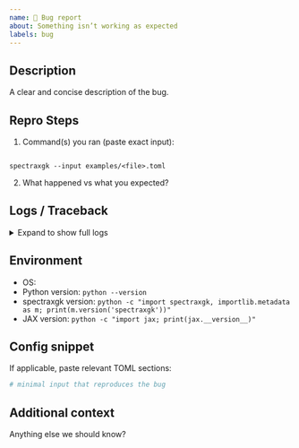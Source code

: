 ```yaml
---
name: 🐞 Bug report
about: Something isn’t working as expected
labels: bug
---
```


## Description
A clear and concise description of the bug.

## Repro Steps
1. Command(s) you ran (paste exact input):
```

spectraxgk --input examples/<file>.toml

```
2. What happened vs what you expected?

## Logs / Traceback
<details>
<summary>Expand to show full logs</summary>

```

# paste the full error here

````
</details>

## Environment
- OS:
- Python version: `python --version`
- spectraxgk version: `python -c "import spectraxgk, importlib.metadata as m; print(m.version('spectraxgk'))"`
- JAX version: `python -c "import jax; print(jax.__version__)"`

## Config snippet
If applicable, paste relevant TOML sections:

```toml
# minimal input that reproduces the bug
````

## Additional context

Anything else we should know?
